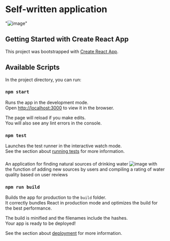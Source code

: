 # Self-written application
"![image](https://user-images.githubusercontent.com/88620625/226173936-1b3d4dbb-0387-468a-ac39-7bcc1f3cb647.png)"

## Getting Started with Create React App

This project was bootstrapped with [Create React App](https://github.com/facebook/create-react-app).

## Available Scripts

In the project directory, you can run:

### `npm start`

Runs the app in the development mode.\
Open [http://localhost:3000](http://localhost:3000) to view it in the browser.

The page will reload if you make edits.\
You will also see any lint errors in the console.

### `npm test`

Launches the test runner in the interactive watch mode.\
See the section about [running tests](https://facebook.github.io/create-react-app/docs/running-tests) for more information.

### 
An application for finding natural sources of drinking water ![image](https://user-images.githubusercontent.com/88620625/227726443-e2c60ec7-05b0-45c4-9f29-59a1822dc00a.png)
 with the function of adding new sources by users and compiling a rating of water quality based on user reviews 

### `npm run build`

Builds the app for production to the `build` folder.\
It correctly bundles React in production mode and optimizes the build for the best performance.

The build is minified and the filenames include the hashes.\
Your app is ready to be deployed!

See the section about [deployment](https://facebook.github.io/create-react-app/docs/deployment) for more information.



